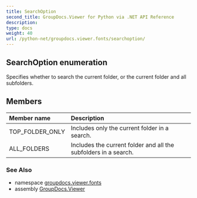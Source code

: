 ```yaml
---
title: SearchOption
second_title: GroupDocs.Viewer for Python via .NET API Reference
description: 
type: docs
weight: 40
url: /python-net/groupdocs.viewer.fonts/searchoption/
---
```


## SearchOption enumeration

Specifies whether to search the current folder, or the current folder and all subfolders.

## Members
| Member name | Description |
| :- | :- |
|TOP_FOLDER_ONLY|Includes only the current folder in a search.|
|ALL_FOLDERS|Includes the current folder and all the subfolders in a search.|

### See Also

* namespace [groupdocs.viewer.fonts](/python-net/groupdocs.viewer.fonts/)
* assembly [GroupDocs.Viewer](/viewer/python-net/)

